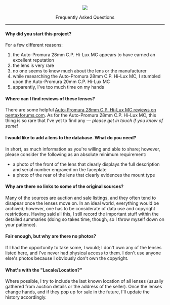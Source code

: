 <p align="center">
   <img src="https://user-images.githubusercontent.com/110672536/183131595-afeb1dec-1c84-436c-9a50-90468f9ec3ec.png">
</p>

<p align="center">
Frequently Asked Questions
</p>

---

<h4>Why did you start this project?</h4>

For a few different reasons:

1. the Auto-Promura 28mm C.P. Hi-Lux MC appears to have earned an excellent reputation
2. the lens is very rare
3. no one seems to know much about the lens or the manufacturer
4. while researching the Auto-Promura 28mm C.P. Hi-Lux MC, I stumbled upon the Auto-Promura 20mm C.P. Hi-Lux MC 
5. apparently, I've too much time on my hands

<h4>Where can I find reviews of these lenses?</h4>

There are some helpful [Auto-Promura 28mm C.P. Hi-Lux MC reviews on pentaxforums.com](https://www.pentaxforums.com/userreviews/auto-promura-28mm-2-8-c-p-hi-lux-mc.html). As for the Auto-Promura 28mm C.P. Hi-Lux MC, this thing is so rare that I've yet to find any — _please get in touch if you know of some!_

<h4>I would like to add a lens to the database. What do you need?</h4>

In short, as much information as you're willing and able to share; however, please consider the following as an absolute minimum requirement:

- a photo of the front of the lens that clearly displays the full description and serial number engraved on the faceplate
- a photo of the rear of the lens that clearly evidences the mount type

<h4>Why are there no links to some of the original sources?</h4>

Many of the sources are auction and sale listings, and they often tend to disapear once the lenses move on. In an ideal world, everything would be archived; however, one has to be considerate of data use and copyright restrictions. Having said all this, I still record the important stuff within the detailed summaries (doing so takes time, though, so I throw myself down on your patience).

<h4>Fair enough, but why are there no photos?</h4>

If I had the opportunity to take some, I would; I don't own any of the lenses listed here, and I've never had physical access to them. I don't use anyone else's photos because I obviously don't own the copyright.

<h4>What's with the "Lacale/Location?"</h4>

Where possible, I try to include the last known location of all lenses (usually gathered from auction details or the address of the seller). Once the lenses change hands, and if they pop up for sale in the future, I'll update the history accordingly.
